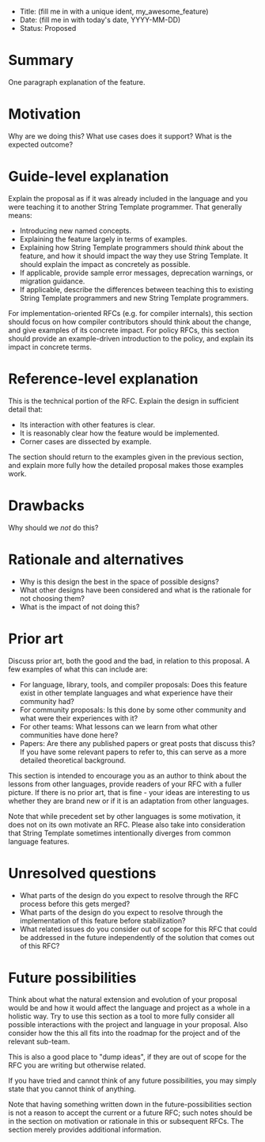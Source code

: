 - Title: (fill me in with a unique ident, my_awesome_feature)
- Date: (fill me in with today's date, YYYY-MM-DD)
- Status: Proposed

# Summary
[summary]: #summary

One paragraph explanation of the feature.

# Motivation
[motivation]: #motivation

Why are we doing this? What use cases does it support? What is the
expected outcome?

# Guide-level explanation
[guide-level-explanation]: #guide-level-explanation

Explain the proposal as if it was already included in the language and
you were teaching it to another String Template programmer. That
generally means:

- Introducing new named concepts.
- Explaining the feature largely in terms of examples.
- Explaining how String Template programmers should *think* about the
  feature, and how it should impact the way they use String
  Template. It should explain the impact as concretely as possible.
- If applicable, provide sample error messages, deprecation warnings,
  or migration guidance.
- If applicable, describe the differences between teaching this to
  existing String Template programmers and new String Template
  programmers.

For implementation-oriented RFCs (e.g. for compiler internals), this
section should focus on how compiler contributors should think about
the change, and give examples of its concrete impact. For policy RFCs,
this section should provide an example-driven introduction to the
policy, and explain its impact in concrete terms.

# Reference-level explanation
[reference-level-explanation]: #reference-level-explanation

This is the technical portion of the RFC. Explain the design in
sufficient detail that:

- Its interaction with other features is clear.
- It is reasonably clear how the feature would be implemented.
- Corner cases are dissected by example.

The section should return to the examples given in the previous
section, and explain more fully how the detailed proposal makes those
examples work.

# Drawbacks
[drawbacks]: #drawbacks

Why should we *not* do this?

# Rationale and alternatives
[rationale-and-alternatives]: #rationale-and-alternatives

- Why is this design the best in the space of possible designs?
- What other designs have been considered and what is the rationale for not choosing them?
- What is the impact of not doing this?

# Prior art
[prior-art]: #prior-art

Discuss prior art, both the good and the bad, in relation to this proposal.
A few examples of what this can include are:

- For language, library, tools, and compiler proposals: Does this
  feature exist in other template languages and what experience have
  their community had?
- For community proposals: Is this done by some other community and
  what were their experiences with it?
- For other teams: What lessons can we learn from what other
  communities have done here?
- Papers: Are there any published papers or great posts that discuss
  this? If you have some relevant papers to refer to, this can serve
  as a more detailed theoretical background.

This section is intended to encourage you as an author to think about
the lessons from other languages, provide readers of your RFC with a
fuller picture.  If there is no prior art, that is fine - your ideas
are interesting to us whether they are brand new or if it is an
adaptation from other languages.

Note that while precedent set by other languages is some motivation,
it does not on its own motivate an RFC.  Please also take into
consideration that String Template sometimes intentionally diverges
from common language features.

# Unresolved questions
[unresolved-questions]: #unresolved-questions

- What parts of the design do you expect to resolve through the RFC
  process before this gets merged?
- What parts of the design do you expect to resolve through the
  implementation of this feature before stabilization?
- What related issues do you consider out of scope for this RFC that
  could be addressed in the future independently of the solution that
  comes out of this RFC?

# Future possibilities
[future-possibilities]: #future-possibilities

Think about what the natural extension and evolution of your proposal would
be and how it would affect the language and project as a whole in a holistic
way. Try to use this section as a tool to more fully consider all possible
interactions with the project and language in your proposal.
Also consider how the this all fits into the roadmap for the project
and of the relevant sub-team.

This is also a good place to "dump ideas", if they are out of scope for the
RFC you are writing but otherwise related.

If you have tried and cannot think of any future possibilities,
you may simply state that you cannot think of anything.

Note that having something written down in the future-possibilities section
is not a reason to accept the current or a future RFC; such notes should be
in the section on motivation or rationale in this or subsequent RFCs.
The section merely provides additional information.
